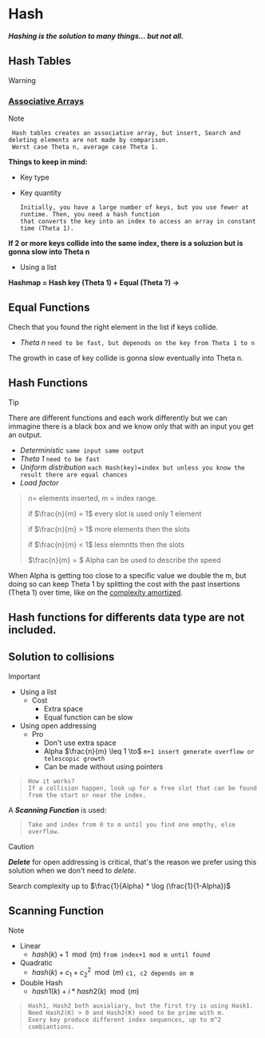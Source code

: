 # Hash

***Hashing is the solution to many things... but not all.***

## Hash Tables
> [!WARNING]
> ### [Associative Arrays](../Trees/Trees.md#associative-array-map-or-dictionary)

> [!NOTE]
> 
>      Hash tables creates an associative array, but insert, Search and deleting elements are not made by comparison.
>      Worst case Theta n, average case Theta 1.
> **Things to keep in mind:**
> - Key type
> - Key quantity
>
>       Initially, you have a large number of keys, but you use fewer at runtime. Then, you need a hash function  
>       that converts the key into an index to access an array in constant time (Theta 1).
>  **If 2 or more keys collide into the same index, there is a soluzion but is gonna slow into Theta n**
> - Using a list
>   
>  **Hashmap = Hash key (Theta 1) + Equal (Theta ?) ->**

## Equal Functions
Chech that you found the right element in the list if keys collide.
- *Theta n*  `need to be fast, but depenods on the key from Theta 1 to n`
  
The growth in case of key collide is gonna slow eventually into Theta n.

## Hash Functions
> [!TIP]
> There are different functions and each work differently but we can immagine there is a black box
> and we know only that with an input you get an output.
> - *Deterministic* `same input same output`
> - *Theta 1*  `need to be fast`
> - *Uniform distribution* `each Hash(key)=index but unless you know the result there are equal chances`
> - *Load factor*
>> 
>> $`n = `$ elements inserted, m = index range.
>> 
>> if $`\frac{n}{m} = 1`$ every slot is used only 1 element
>> 
>> if $`\frac{n}{m} > 1`$ more elements then the slots
>> 
>> if $`\frac{n}{m} < 1`$ less elemntts then the slots
>> 
>> $`\frac{n}{m} = `$ Alpha can be used to describe the speed
>> 
> When Alpha is getting too close to a specific value we double the m, but doing so can keep Theta 1 by splitting the cost with the past insertions (Theta 1) over time, like on the [complexity amortized](../Lists/Lists.md#crescita-telescopica--complessità-ammortizzata).

## Hash functions for differents data type are not included.

## Solution to collisions
> [!IMPORTANT]
> - Using a list
>   - Cost  
>     - Extra space
>     - Equal function can be slow
> - Using open addressing
>   - Pro
>     - Don't use extra space
>     - Alpha  $`\frac{n}{m} \leq 1 \to`$  `m+1 insert generate overflow or telescopic growth`
>     - Can be made without using pointers
>>     How it works?
>>     If a collision happen, look up for a free slot that can be found from the start or near the index.
> A ***Scanning Function*** is used:
>>     Take and index from 0 to m until you find one empthy, else overflow.

> [!CAUTION]
> ***Delete*** for open addressing is critical, that's the reason we prefer using this solution when we don't need to *delete*.
>
> Search complexity up to $`\frac{1}{Alpha} * \log (\frac{1}{1-Alpha})`$ 

## Scanning Function
> [!NOTE]
> - Linear
>    - $`hash(k)+1 \mod(m)`$ `from index+1 mod m until found`
> - Quadratic
>    - $`hash(k)+ c_1 + c_2 ^2 \mod(m)`$ `c1, c2 depends on m`
> - Double Hash
>    - $`hash1(k) + i * hash2(k) \mod(m)`$
>>     Hash1, Hash2 both auxialiary, but the first try is using Hask1.
>>     Need Hash2(K) > 0 and Hash2(K) need to be prime with m.
>>     Every key produce different index sequences, up to m^2 combiantions.
>>     
